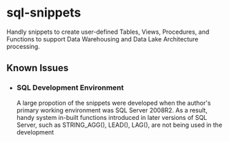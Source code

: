 # sql-snippets

Handly snippets to create user-defined Tables, Views, Procedures, and Functions to support Data Warehousing and Data Lake Architecture processing.

<h2>Known Issues</h2>
<ul>
  <li>
    <div>
      <h3>SQL Development Environment</h3>
      <p>A large propotion of the snippets were developed when the author's primary working environment was SQL Server 2008R2. As a result, handy system in-built functions introduced in later versions of SQL Server, such as STRING_AGG(), LEAD(), LAG(), are not being used in the development</p>
    </div>
  </li>
</ul>
